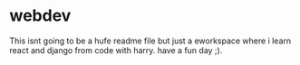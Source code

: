 # webdev
This isnt going to be a hufe readme file but just a eworkspace where i learn react and django from code with harry. have a fun day ;).

